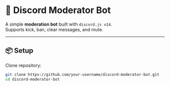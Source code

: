 # 🔨 Discord Moderator Bot

A simple **moderation bot** built with `discord.js v14`.  
Supports kick, ban, clear messages, and mute.

---

## 📦 Setup

Clone repository:

```bash
git clone https://github.com/your-username/discord-moderator-bot.git
cd discord-moderator-bot
